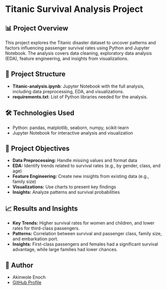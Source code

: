# Titanic Survival Analysis Project

## 📊 Project Overview
This project explores the Titanic disaster dataset to uncover patterns and factors influencing passenger survival rates using Python and Jupyter Notebook. The analysis covers data cleaning, exploratory data analysis (EDA), feature engineering, and insights from visualizations.

## 📂 Project Structure
- **Titanic-analysis.ipynb**: Jupyter Notebook with the full analysis, including data preprocessing, EDA, and visualizations.
- **requirements.txt**: List of Python libraries needed for the analysis.

## 🛠️ Technologies Used
- Python: pandas, matplotlib, seaborn, numpy, scikit-learn
- Jupyter Notebook for interactive analysis and visualization

## 🎯 Project Objectives
- **Data Preprocessing:** Handle missing values and format data
- **EDA:** Identify trends related to survival rates (e.g., by gender, class, and age)
- **Feature Engineering:** Create new insights from existing data (e.g., family size)
- **Visualizations:** Use charts to present key findings
- **Insights:** Analyze patterns and survival probabilities

## 📈 Results and Insights
- **Key Trends:** Higher survival rates for women and children, and lower rates for third-class passengers.
- **Patterns:** Correlation between survival and passenger class, family size, and embarkation port.
- **Insights:** First-class passengers and females had a significant survival advantage, while large families had lower chances.

## 📝 Author
- Akinwole Enoch
- [GitHub Profile](https://github.com/Tomiwak)

